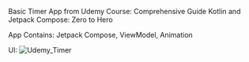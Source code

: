 Basic Timer App from Udemy Course: Comprehensive Guide Kotlin and Jetpack Compose: Zero to Hero

App Contains:
Jetpack Compose,
ViewModel,
Animation

UI:
![Udemy_Timer](https://github.com/bphaggard/Udemy_Timer/assets/129317531/7b374fe7-a540-4cc5-8fd3-d6aa5f55ba90)
